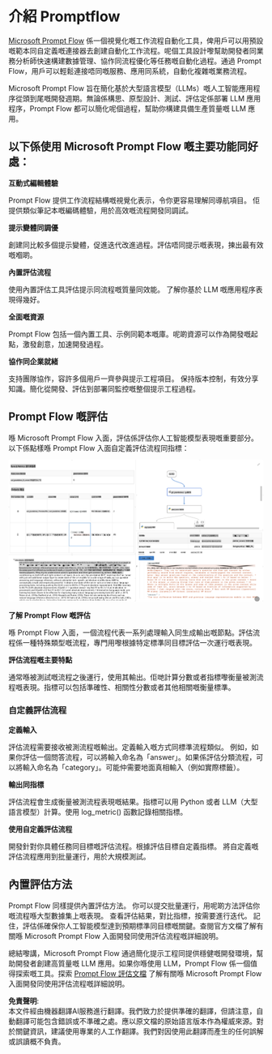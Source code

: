 # **介紹 Promptflow**

[Microsoft Prompt Flow](https://microsoft.github.io/promptflow/index.html?WT.mc_id=aiml-138114-kinfeylo) 係一個視覺化嘅工作流程自動化工具，俾用戶可以用預設嘅範本同自定義嘅連接器去創建自動化工作流程。呢個工具設計嚟幫助開發者同業務分析師快速構建數據管理、協作同流程優化等任務嘅自動化過程。通過 Prompt Flow，用戶可以輕鬆連接唔同嘅服務、應用同系統，自動化複雜嘅業務流程。

Microsoft Prompt Flow 旨在簡化基於大型語言模型（LLMs）嘅人工智能應用程序從頭到尾嘅開發週期。無論係構思、原型設計、測試、評估定係部署 LLM 應用程序，Prompt Flow 都可以簡化呢個過程，幫助你構建具備生產質量嘅 LLM 應用。

## 以下係使用 Microsoft Prompt Flow 嘅主要功能同好處：

**互動式編輯體驗**

Prompt Flow 提供工作流程結構嘅視覺化表示，令你更容易理解同導航項目。
佢提供類似筆記本嘅編碼體驗，用於高效嘅流程開發同調試。

**提示變體同調優**

創建同比較多個提示變體，促進迭代改進過程。評估唔同提示嘅表現，揀出最有效嘅嗰啲。

**內置評估流程**

使用內置評估工具評估提示同流程嘅質量同效能。
了解你基於 LLM 嘅應用程序表現得幾好。

**全面嘅資源**

Prompt Flow 包括一個內置工具、示例同範本嘅庫。呢啲資源可以作為開發嘅起點，激發創意，加速開發過程。

**協作同企業就緒**

支持團隊協作，容許多個用戶一齊參與提示工程項目。
保持版本控制，有效分享知識。簡化從開發、評估到部署同監控嘅整個提示工程過程。

## Prompt Flow 嘅評估

喺 Microsoft Prompt Flow 入面，評估係評估你人工智能模型表現嘅重要部分。以下係點樣喺 Prompt Flow 入面自定義評估流程同指標：

![PFVizualise](../../../../../translated_images/pfvisualize.93c453890f4088830217fa7308b1a589058ed499bbfff160c85676066b5cbf2d.hk.png)

**了解 Prompt Flow 嘅評估**

喺 Prompt Flow 入面，一個流程代表一系列處理輸入同生成輸出嘅節點。評估流程係一種特殊類型嘅流程，專門用嚟根據特定標準同目標評估一次運行嘅表現。

**評估流程嘅主要特點**

通常喺被測試嘅流程之後運行，使用其輸出。佢哋計算分數或者指標嚟衡量被測流程嘅表現。指標可以包括準確性、相關性分數或者其他相關嘅衡量標準。

### 自定義評估流程

**定義輸入**

評估流程需要接收被測流程嘅輸出。定義輸入嘅方式同標準流程類似。
例如，如果你評估一個問答流程，可以將輸入命名為「answer」。如果係評估分類流程，可以將輸入命名為「category」。可能仲需要地面真相輸入（例如實際標籤）。

**輸出同指標**

評估流程會生成衡量被測流程表現嘅結果。指標可以用 Python 或者 LLM（大型語言模型）計算。使用 log_metric() 函數記錄相關指標。

**使用自定義評估流程**

開發針對你具體任務同目標嘅評估流程。根據評估目標自定義指標。
將自定義嘅評估流程應用到批量運行，用於大規模測試。

## 內置評估方法

Prompt Flow 同樣提供內置評估方法。
你可以提交批量運行，用呢啲方法評估你嘅流程喺大型數據集上嘅表現。
查看評估結果，對比指標，按需要進行迭代。
記住，評估係確保你人工智能模型達到預期標準同目標嘅關鍵。查閱官方文檔了解有關喺 Microsoft Prompt Flow 入面開發同使用評估流程嘅詳細說明。

總結嚟講，Microsoft Prompt Flow 通過簡化提示工程同提供穩健嘅開發環境，幫助開發者創建高質量嘅 LLM 應用。如果你喺使用 LLM，Prompt Flow 係一個值得探索嘅工具。探索 [Prompt Flow 評估文檔](https://learn.microsoft.com/azure/machine-learning/prompt-flow/how-to-develop-an-evaluation-flow?view=azureml-api-2?WT.mc_id=aiml-138114-kinfeylo) 了解有關喺 Microsoft Prompt Flow 入面開發同使用評估流程嘅詳細說明。

**免責聲明**:  
本文件經由機器翻譯AI服務進行翻譯。我們致力於提供準確的翻譯，但請注意，自動翻譯可能包含錯誤或不準確之處。應以原文檔的原始語言版本作為權威來源。對於關鍵資訊，建議使用專業的人工作翻譯。我們對因使用此翻譯而產生的任何誤解或誤讀概不負責。